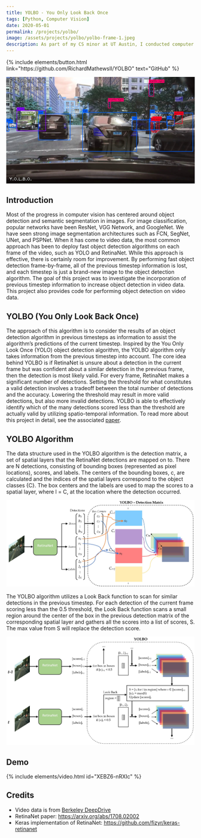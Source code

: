 ```yaml
---
title: YOLBO - You Only Look Back Once
tags: [Python, Computer Vision]
date: 2020-05-01
permalink: /projects/yolbo/
image: /assets/projects/yolbo/yolbo-frame-1.jpeg
description: As part of my CS minor at UT Austin, I conducted computer vision research. My focus was to develop an algorithm that uses space-time information to improve object detection in videos.
---
```


<p class="text-center">
{% include elements/button.html link="https://github.com/RichardMathewsII/YOLBO" text="GitHub" %}
</p>

![frame1](/assets/projects/yolbo/yolbo-frame-2.jpeg)

## Introduction
Most of the progress in computer vision has centered around object detection and 
semantic segmentation in images. For image classification, popular networks have 
been ResNet, VGG Network, and GoogleNet. We have seen strong image 
segmentation architectures such as FCN, SegNet, UNet, and PSPNet.
When it has come to video data, the most common approach has been to deploy fast 
object detection algorithms on each frame of the video, such as YOLO and 
RetinaNet. While this approach is effective, there is certainly room for 
improvement. By performing fast object detection frame-by-frame, all of the previous
 timestep information is lost, and each timestep is just a brand-new image to the 
 object detection algorithm. The goal of this project was to investigate the 
 incorporation of previous timestep information to increase object detection 
 in video data. This project also provides code for performing object detection
 on video data.

## YOLBO (You Only Look Back Once)
The approach of this algorithm is to consider the results of an object detection 
algorithm in previous timesteps as information to assist the algorithm’s predictions 
of the current timestep. Inspired by the You Only Look Once (YOLO) object detection 
algorithm, the YOLBO algorithm only takes information from the previous timestep into 
account. The core idea behind YOLBO is if RetinaNet is unsure about a detection in the 
current frame but was confident about a similar detection in the previous frame, then 
the detection is most likely valid. For every frame, RetinaNet makes a significant 
number of detections. Setting the threshold for what constitutes a valid detection 
involves a tradeoff between the total number of detections and the accuracy. Lowering 
the threshold may result in more valid detections, but also more invalid detections. 
YOLBO is able to effectively identify which of the many detections scored less than 
the threshold are actually valid by utilizing spatio-temporal information. To read
more about this project in detail, see the associated [paper](https://github.com/RichardMathewsII/YOLBO/blob/master/Paper.pdf).

## YOLBO Algorithm
The data structure used in the YOLBO algorithm is the detection matrix, a set of 
spatial layers that the RetinaNet detections are mapped on to. There are N detections, 
consisting of bounding boxes (represented as pixel locations), scores, and labels. 
The centers of the bounding boxes, c, are calculated and the indices of the spatial 
layers correspond to the object classes {C}. The box centers and the labels are used 
to map the scores to a spatial layer, where l = C, at the location where the detection 
occurred.

![Detection Matrix](/assets/projects/yolbo/yolbo-detection_matrix.jpeg)

The YOLBO algorithm utilizes a Look Back function to scan for similar detections in 
the previous timestep. For each detection of the current frame scoring less than the 
0.5 threshold, the Look Back function scans a small region around the center of the 
box in the previous detection matrix of the corresponding spatial layer and gathers 
all the scores into a list of scores, S. The max value from S will replace the 
detection score.

![Algorithm](/assets/projects/yolbo/yolbo-algorithm.jpeg)

## Demo
{% include elements/video.html id="XEBZ6-nRXIc" %}

## Credits
* Video data is from [Berkeley DeepDrive](https://bdd-data.berkeley.edu/)
* RetinaNet paper: https://arxiv.org/abs/1708.02002
* Keras implementation of RetinaNet: https://github.com/fizyr/keras-retinanet